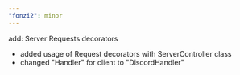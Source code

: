 ```yaml
---
"fonzi2": minor
---
```


add: Server Requests decorators
- added usage of Request decorators with ServerController class
- changed "Handler" for client to "DiscordHandler"

